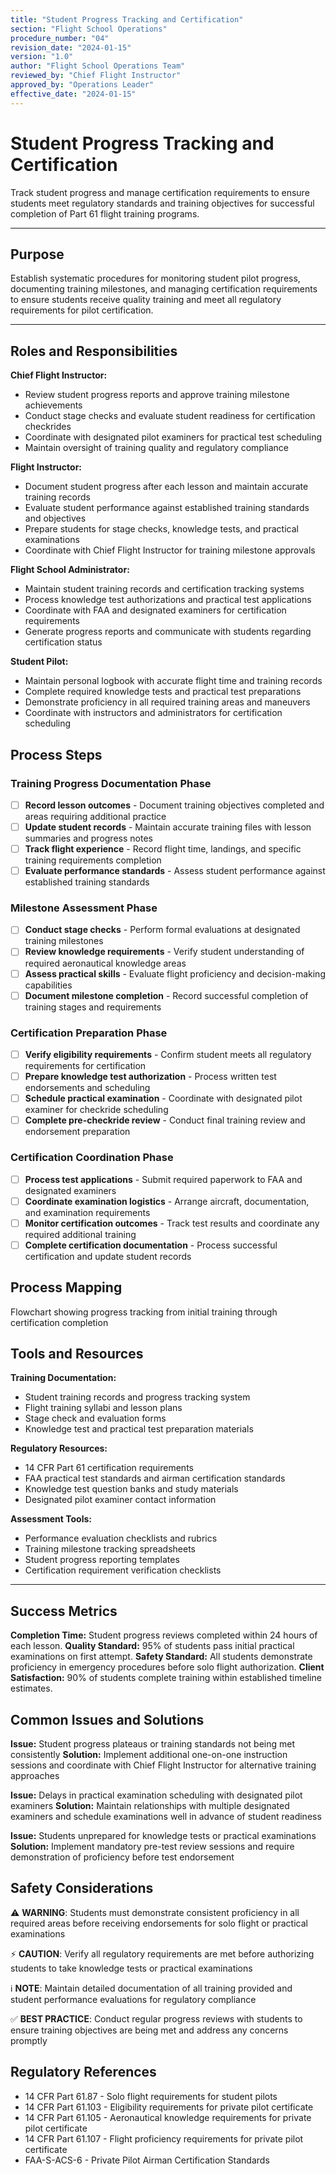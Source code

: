 ```yaml
---
title: "Student Progress Tracking and Certification"
section: "Flight School Operations"
procedure_number: "04"
revision_date: "2024-01-15"
version: "1.0"
author: "Flight School Operations Team"
reviewed_by: "Chief Flight Instructor"
approved_by: "Operations Leader"
effective_date: "2024-01-15"
---
```


# Student Progress Tracking and Certification

Track student progress and manage certification requirements to ensure students meet regulatory standards and training objectives for successful completion of Part 61 flight training programs.

_____________________________________________________________________________________________

## Purpose

Establish systematic procedures for monitoring student pilot progress, documenting training milestones, and managing certification requirements to ensure students receive quality training and meet all regulatory requirements for pilot certification.

_____________________________________________________________________________________________

## Roles and Responsibilities

**Chief Flight Instructor:**

- Review student progress reports and approve training milestone achievements
- Conduct stage checks and evaluate student readiness for certification checkrides
- Coordinate with designated pilot examiners for practical test scheduling
- Maintain oversight of training quality and regulatory compliance

**Flight Instructor:**

- Document student progress after each lesson and maintain accurate training records
- Evaluate student performance against established training standards and objectives
- Prepare students for stage checks, knowledge tests, and practical examinations
- Coordinate with Chief Flight Instructor for training milestone approvals

**Flight School Administrator:**

- Maintain student training records and certification tracking systems
- Process knowledge test authorizations and practical test applications
- Coordinate with FAA and designated examiners for certification requirements
- Generate progress reports and communicate with students regarding certification status

**Student Pilot:**

- Maintain personal logbook with accurate flight time and training records
- Complete required knowledge tests and practical test preparations
- Demonstrate proficiency in all required training areas and maneuvers
- Coordinate with instructors and administrators for certification scheduling

## Process Steps

### Training Progress Documentation Phase

- [ ] **Record lesson outcomes** - Document training objectives completed and areas requiring additional practice
- [ ] **Update student records** - Maintain accurate training files with lesson summaries and progress notes
- [ ] **Track flight experience** - Record flight time, landings, and specific training requirements completion
- [ ] **Evaluate performance standards** - Assess student performance against established training standards

### Milestone Assessment Phase

- [ ] **Conduct stage checks** - Perform formal evaluations at designated training milestones
- [ ] **Review knowledge requirements** - Verify student understanding of required aeronautical knowledge areas
- [ ] **Assess practical skills** - Evaluate flight proficiency and decision-making capabilities
- [ ] **Document milestone completion** - Record successful completion of training stages and requirements

### Certification Preparation Phase

- [ ] **Verify eligibility requirements** - Confirm student meets all regulatory requirements for certification
- [ ] **Prepare knowledge test authorization** - Process written test endorsements and scheduling
- [ ] **Schedule practical examination** - Coordinate with designated pilot examiner for checkride scheduling
- [ ] **Complete pre-checkride review** - Conduct final training review and endorsement preparation

### Certification Coordination Phase

- [ ] **Process test applications** - Submit required paperwork to FAA and designated examiners
- [ ] **Coordinate examination logistics** - Arrange aircraft, documentation, and examination requirements
- [ ] **Monitor certification outcomes** - Track test results and coordinate any required additional training
- [ ] **Complete certification documentation** - Process successful certification and update student records

## Process Mapping

Flowchart showing progress tracking from initial training through certification completion

## Tools and Resources

**Training Documentation:**

- Student training records and progress tracking system
- Flight training syllabi and lesson plans
- Stage check and evaluation forms
- Knowledge test and practical test preparation materials

**Regulatory Resources:**

- 14 CFR Part 61 certification requirements
- FAA practical test standards and airman certification standards
- Knowledge test question banks and study materials
- Designated pilot examiner contact information

**Assessment Tools:**

- Performance evaluation checklists and rubrics
- Training milestone tracking spreadsheets
- Student progress reporting templates
- Certification requirement verification checklists

_____________________________________________________________________________________________

## Success Metrics

**Completion Time:** Student progress reviews completed within 24 hours of each lesson.
**Quality Standard:** 95% of students pass initial practical examinations on first attempt.
**Safety Standard:** All students demonstrate proficiency in emergency procedures before solo flight authorization.
**Client Satisfaction:** 90% of students complete training within established timeline estimates.

## Common Issues and Solutions

**Issue:** Student progress plateaus or training standards not being met consistently
**Solution:** Implement additional one-on-one instruction sessions and coordinate with Chief Flight Instructor for alternative training approaches

**Issue:** Delays in practical examination scheduling with designated pilot examiners
**Solution:** Maintain relationships with multiple designated examiners and schedule examinations well in advance of student readiness

**Issue:** Students unprepared for knowledge tests or practical examinations
**Solution:** Implement mandatory pre-test review sessions and require demonstration of proficiency before test endorsement

## Safety Considerations

⚠️ **WARNING**: Students must demonstrate consistent proficiency in all required areas before receiving endorsements for solo flight or practical examinations

⚡ **CAUTION**: Verify all regulatory requirements are met before authorizing students to take knowledge tests or practical examinations

ℹ️ **NOTE**: Maintain detailed documentation of all training provided and student performance evaluations for regulatory compliance

✅ **BEST PRACTICE**: Conduct regular progress reviews with students to ensure training objectives are being met and address any concerns promptly

## Regulatory References

- 14 CFR Part 61.87 - Solo flight requirements for student pilots
- 14 CFR Part 61.103 - Eligibility requirements for private pilot certificate
- 14 CFR Part 61.105 - Aeronautical knowledge requirements for private pilot certificate
- 14 CFR Part 61.107 - Flight proficiency requirements for private pilot certificate
- FAA-S-ACS-6 - Private Pilot Airman Certification Standards

